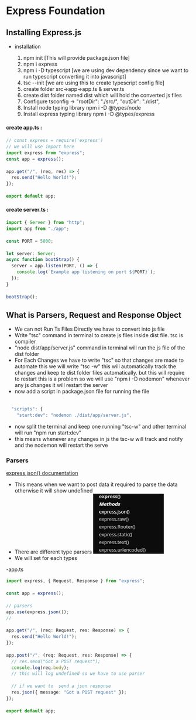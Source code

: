 # Express Foundation

## Installing Express.js

- installation

  1. npm init [This will provide package.json file]
  2. npm i express
  3. npm i -D typescript [we are using dev dependency since we want to run typescript converting it into javascript]
  4. tsc --init [we are using this to create typescript config file]
  5. create folder src->app->app.ts & server.ts
  6. create dist folder named dist which will hold the converted js files
  7. Configure tsconfig -> "rootDir": "./src/", "outDir": "./dist",
  8. Install node typing library npm i -D @types/node
  9. Install express typing library npm i -D @types/express

#### create app.ts :

```javascript
// const express = require('express')
// we will use import here
import express from "express";
const app = express();

app.get("/", (req, res) => {
  res.send("Hello World!");
});

export default app;
```

#### create server.ts :

```javascript
import { Server } from "http";
import app from "./app";

const PORT = 5000;

let server: Server;
async function bootStrap() {
  server = app.listen(PORT, () => {
    console.log(`Example app listening on port ${PORT}`);
  });
}

bootStrap();
```

## What is Parsers, Request and Response Object

- We can not Run Ts Files Directly we have to convert into js file
- Write "tsc" command in terminal to create js files inside dist file. tsc is compiler
- "node dist/app/server.js" command in terminal will run the js file of the dist folder
- For Each Changes we have to write "tsc" so that changes are made to automate this we will write "tsc -w" this will automatically track the changes and keep te dist folder files automatically. but this will require to restart this is a problem so we will use "npm i -D nodemon" whenever any js changes it will restart the server
- now add a script in package.json file for running the file

```js

  "scripts": {
    "start:dev": "nodemon ./dist/app/server.js",

```

- now split the terminal and keep one running "tsc-w" and other terminal will run "npm run start:dev"
- this means whenever any changes in js the tsc-w will track and notify and the nodemon will restart the serve

### Parsers

[express.json() documentation](https://expressjs.com/en/api.html#express.json)

- This means when we want to post data it required to parse the data otherwise it will show undefined
- There are different type parsers
  ![alt text](image.png)
- We will set for each types

-app.ts

```ts
import express, { Request, Response } from "express";

const app = express();

// parsers
app.use(express.json());
//

app.get("/", (req: Request, res: Response) => {
  res.send("Hello World!");
});

app.post("/", (req: Request, res: Response) => {
  // res.send("Got a POST request");
  console.log(req.body);
  // this will log undefined so we have to use parser

  // if we want to  send a json response
  res.json({ message: "Got a POST request" });
});

export default app;
```
